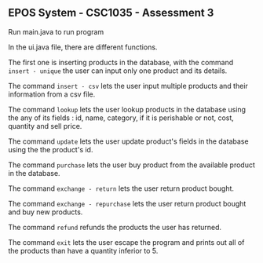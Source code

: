 ## EPOS System - CSC1035 - Assessment 3

Run main.java to run program

In the ui.java file, there are different functions. 

The first one is inserting products in the database, with the command 
```insert - unique``` the user can input only one product and its details. 

The command ```insert - csv``` lets the user input multiple products and their 
information from a csv file.

The command ```lookup``` lets the user lookup products in the database using the 
any of its fields : id, name, category, if it is perishable or not, cost, quantity 
and sell price.

The command ```update``` lets the user update product's fields in the database using the 
the product's id.

The command ```purchase``` lets the user buy product from the available product in the 
database.

The command ```exchange - return``` lets the user return product bought.

The  command ```exchange - repurchase``` lets the user return product bought and buy 
new products.

The command ```refund``` refunds the products the user has returned.

The command ```exit``` lets the user escape the program and prints out all of the 
products than have a quantity inferior to 5.
